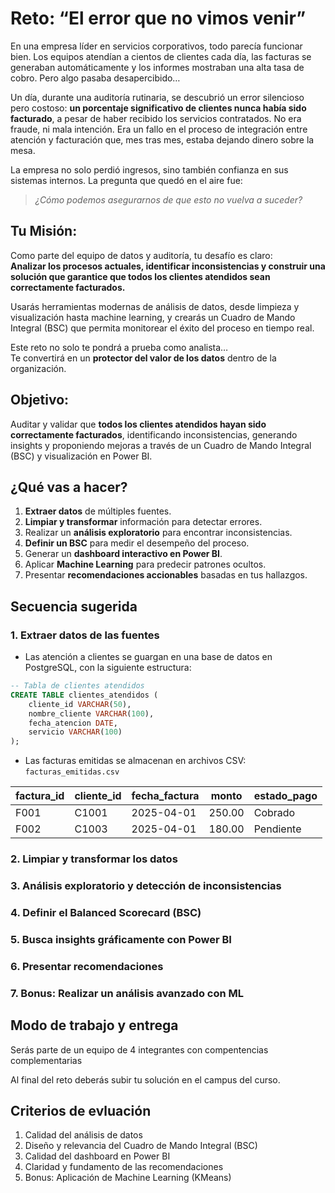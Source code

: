 # Reto: “El error que no vimos venir”

En una empresa líder en servicios corporativos, todo parecía funcionar bien. Los equipos atendían a cientos de clientes cada día, las facturas se generaban automáticamente y los informes mostraban una alta tasa de cobro. Pero algo pasaba desapercibido…

Un día, durante una auditoría rutinaria, se descubrió un error silencioso pero costoso: **un porcentaje significativo de clientes nunca había sido facturado**, a pesar de haber recibido los servicios contratados. No era fraude, ni mala intención. Era un fallo en el proceso de integración entre atención y facturación que, mes tras mes, estaba dejando dinero sobre la mesa.

La empresa no solo perdió ingresos, sino también confianza en sus sistemas internos. La pregunta que quedó en el aire fue:

> _¿Cómo podemos asegurarnos de que esto no vuelva a suceder?_

## Tu Misión:

Como parte del equipo de datos y auditoría, tu desafío es claro:  
**Analizar los procesos actuales, identificar inconsistencias y construir una solución que garantice que todos los clientes atendidos sean correctamente facturados.**

Usarás herramientas modernas de análisis de datos, desde limpieza y visualización hasta machine learning, y crearás un Cuadro de Mando Integral (BSC) que permita monitorear el éxito del proceso en tiempo real.

Este reto no solo te pondrá a prueba como analista…  
Te convertirá en un **protector del valor de los datos** dentro de la organización.

## Objetivo:
Auditar y validar que **todos los clientes atendidos hayan sido correctamente facturados**, identificando inconsistencias, generando insights y proponiendo mejoras a través de un Cuadro de Mando Integral (BSC) y visualización en Power BI.

## ¿Qué vas a hacer?

1. **Extraer datos** de múltiples fuentes.
2. **Limpiar y transformar** información para detectar errores.
3. Realizar un **análisis exploratorio** para encontrar inconsistencias.
4. **Definir un BSC** para medir el desempeño del proceso.
5. Generar un **dashboard interactivo en Power BI**.
6. Aplicar **Machine Learning** para predecir patrones ocultos.
7. Presentar **recomendaciones accionables** basadas en tus hallazgos.


## Secuencia sugerida
### 1. Extraer datos de las fuentes
- Las atención a clientes se guargan en  una base de datos en PostgreSQL, con la siguiente estructura:

```sql
-- Tabla de clientes atendidos
CREATE TABLE clientes_atendidos (
    cliente_id VARCHAR(50),
    nombre_cliente VARCHAR(100),
    fecha_atencion DATE,
    servicio VARCHAR(100)
);
```

- Las facturas emitidas se almacenan en archivos CSV: `facturas_emitidas.csv`

| factura_id | cliente_id | fecha_factura | monto | estado_pago |
|------------|-------------|----------------|--------|---------------|
| F001       | C1001       | 2025-04-01     | 250.00 | Cobrado        |
| F002       | C1003       | 2025-04-01     | 180.00 | Pendiente      |


### 2. Limpiar y transformar los datos
### 3. Análisis exploratorio y detección de inconsistencias
### 4. Definir el Balanced Scorecard (BSC)
### 5. Busca insights gráficamente con Power BI
### 6. Presentar recomendaciones
### 7. Bonus: Realizar un análisis avanzado con ML


## Modo de trabajo y entrega
Serás parte de un equipo de 4 integrantes con compentencias complementarias

Al final del reto deberás subir tu solución en el campus del curso.

## Criterios de evluación
1. Calidad del análisis de datos
2. Diseño y relevancia del Cuadro de Mando Integral (BSC)
3. Calidad del dashboard en Power BI
4. Claridad y fundamento de las recomendaciones
5. Bonus: Aplicación de Machine Learning (KMeans)

